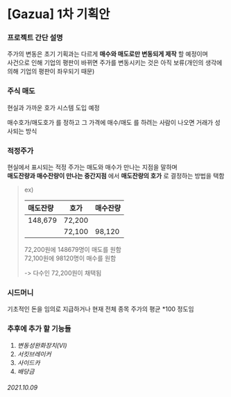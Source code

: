 # [Gazua] 1차 기획안    


<!--
## <목차>  

* [간단 설명](https://github.com/Team-Logic/Gazua/blob/main/Gazua/project_planning/%5BGazua%5D%201%EC%B0%A8%20%EA%B8%B0%ED%9A%8D%EC%95%88.md#%ED%94%84%EB%A1%9C%EC%A0%9D%ED%8A%B8-%EA%B0%84%EB%8B%A8-%EC%84%A4%EB%AA%85)

* [주식 매도](https://github.com/Team-Logic/Gazua/blob/main/Gazua/project_planning/%5BGazua%5D%201%EC%B0%A8%20%EA%B8%B0%ED%9A%8D%EC%95%88.md#%EC%A3%BC%EC%8B%9D-%EB%A7%A4%EB%8F%84)

* [적정주가](https://github.com/Team-Logic/Gazua/blob/main/Gazua/project_planning/%5BGazua%5D%201%EC%B0%A8%20%EA%B8%B0%ED%9A%8D%EC%95%88.md#%EC%A0%81%EC%A0%95%EC%A3%BC%EA%B0%80)

* [시드머니](https://github.com/Team-Logic/Gazua/blob/main/Gazua/project_planning/%5BGazua%5D%201%EC%B0%A8%20%EA%B8%B0%ED%9A%8D%EC%95%88.md#%EC%8B%9C%EB%93%9C%EB%A8%B8%EB%8B%88)

* [추후에 추가 할 기능들](https://github.com/Team-Logic/Gazua/blob/main/Gazua/project_planning/%5BGazua%5D%201%EC%B0%A8%20%EA%B8%B0%ED%9A%8D%EC%95%88.md#%EC%B6%94%ED%9B%84%EC%97%90-%EC%B6%94%EA%B0%80-%ED%95%A0-%EA%B8%B0%EB%8A%A5%EB%93%A4)  
-->
  



### 프로젝트 간단 설명  

주가의 변동은 초기 기획과는 다르게 __매수와 매도로만 변동되게 제작__ 할 예정이며  
사건으로 인해 기업의 평판이 바뀌면 주가를 변동시키는 것은 아직 보류(개인의 생각에 의해 기업의 평판이 좌우되기 때문)    





### 주식 매도  

현실과 가까운 호가 시스템 도입 예정  

매수호가/매도호가 를 정하고 그 가격에 매수/매도 를 하려는 사람이 나오면 거래가 성사되는 방식  





### 적정주가  

현실에서 표시되는 적정 주가는 매도와 매수가 만나는 지점을 말하며  
__매도잔량과 매수잔량이 만나는 중간지점__ 에서 __매도잔량의 호가__ 로 결정하는 방법을 택함  

> ex)  
>
> | 매도잔량 | 호가   | 매수잔량 |
> | :------- | ------ | -------- |
> | 148,679  | 72,200 |          |
> |          | 72,100 | 98,120   |
>
> 72,200원에 148679명이 매도를 원함  
> 72,100원에 98120명이 매수를 원함  
>
> -> 다수인 72,200원이 채택됨





### 시드머니  

기초적인 돈을 임의로 지급하거나 현재 전체 종목 주가의 평균 *100 정도임  





### 추후에 추가 할 기능들  

1. *변동성완화장치(VI)*
2. *서킷브레이커*
3. *사이드카*
4. *배당금*  

###### 2021.10.09

​	
